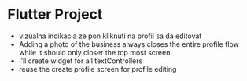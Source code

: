 # Flutter Project

* vizualna indikacia ze pon kliknuti na profil sa da editovat
* Adding a photo of the business always closes the entire profile flow while it should only closer the top most screen
* I’ll create widget for all textControllers
* reuse the create profile screen for profile editing